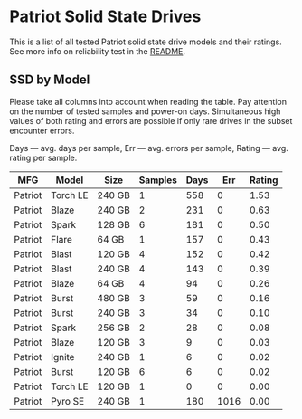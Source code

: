 Patriot Solid State Drives
==========================

This is a list of all tested Patriot solid state drive models and their ratings. See
more info on reliability test in the [README](https://github.com/linuxhw/SMART).

SSD by Model
------------

Please take all columns into account when reading the table. Pay attention on the
number of tested samples and power-on days. Simultaneous high values of both rating
and errors are possible if only rare drives in the subset encounter errors.

Days   — avg. days per sample,
Err    — avg. errors per sample,
Rating — avg. rating per sample.

| MFG       | Model              | Size   | Samples | Days  | Err   | Rating |
|-----------|--------------------|--------|---------|-------|-------|--------|
| Patriot   | Torch LE           | 240 GB | 1       | 558   | 0     | 1.53   |
| Patriot   | Blaze              | 240 GB | 2       | 231   | 0     | 0.63   |
| Patriot   | Spark              | 128 GB | 6       | 181   | 0     | 0.50   |
| Patriot   | Flare              | 64 GB  | 1       | 157   | 0     | 0.43   |
| Patriot   | Blast              | 120 GB | 4       | 152   | 0     | 0.42   |
| Patriot   | Blast              | 240 GB | 4       | 143   | 0     | 0.39   |
| Patriot   | Blaze              | 64 GB  | 4       | 94    | 0     | 0.26   |
| Patriot   | Burst              | 480 GB | 3       | 59    | 0     | 0.16   |
| Patriot   | Burst              | 240 GB | 3       | 34    | 0     | 0.10   |
| Patriot   | Spark              | 256 GB | 2       | 28    | 0     | 0.08   |
| Patriot   | Blaze              | 120 GB | 3       | 9     | 0     | 0.03   |
| Patriot   | Ignite             | 240 GB | 1       | 6     | 0     | 0.02   |
| Patriot   | Burst              | 120 GB | 6       | 6     | 0     | 0.02   |
| Patriot   | Torch LE           | 120 GB | 1       | 0     | 0     | 0.00   |
| Patriot   | Pyro SE            | 240 GB | 1       | 180   | 1016  | 0.00   |
